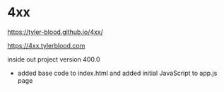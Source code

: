 # 4xx

https://tyler-blood.github.io/4xx/

https://4xx.tylerblood.com

inside out project version 400.0
- added base code to index.html and added initial JavaScript to app.js page